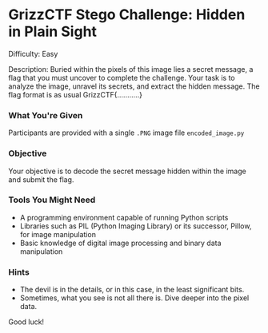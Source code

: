 # GrizzCTF Stego Challenge: Hidden in Plain Sight

Difficulty: Easy

Description: Buried within the pixels of this image lies a secret message, a flag that you must uncover to complete the challenge. Your task is to analyze the image, unravel its secrets, and extract the hidden message. The flag format is as usual GrizzCTF{...........}


### What You're Given

Participants are provided with a single `.PNG` image file `encoded_image.py`

### Objective

Your objective is to decode the secret message hidden within the image and submit the flag.

### Tools You Might Need

- A programming environment capable of running Python scripts
- Libraries such as PIL (Python Imaging Library) or its successor, Pillow, for image manipulation
- Basic knowledge of digital image processing and binary data manipulation

### Hints

- The devil is in the details, or in this case, in the least significant bits.
- Sometimes, what you see is not all there is. Dive deeper into the pixel data.

Good luck!

